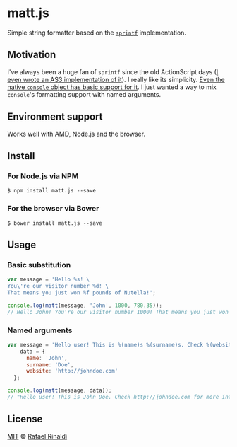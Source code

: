 # matt.js

Simple string formatter based on the [`sprintf`](http://en.cppreference.com/w/c/io/fprintf) implementation.

## Motivation

I've always been a huge fan of `sprintf` since the old ActionScript days ([I even wrote an AS3 implementation of it](https://github.com/arthur-debert/printf-as3)). I really like its simplicity. [Even the native `console` object has basic support for it](https://developer.mozilla.org/en-US/docs/Web/API/console?redirectlocale=en-US&redirectslug=DOM%2Fconsole#Using_string_substitutions).
I just wanted a way to mix `console`'s formatting support with named arguments.

## Environment support

Works well with AMD, Node.js and the browser.

## Install

### For Node.js via NPM

`$ npm install matt.js --save`

### For the browser via Bower

`$ bower install matt.js --save`

## Usage

### Basic substitution

```js
var message = 'Hello %s! \
You\'re our visitor number %d! \
That means you just won %f pounds of Nutella!';

console.log(matt(message, 'John', 1000, 780.35));
// Hello John! You're our visitor number 1000! That means you just won 780.35 pounds of Nutella! 
```

### Named arguments

```js
var message = 'Hello user! This is %(name)s %(surname)s. Check %(website)s for more info.',
    data = {
      name: 'John',
      surname: 'Doe',
      website: 'http://johndoe.com'
  };

console.log(matt(message, data));
// "Hello user! This is John Doe. Check http://johndoe.com for more info."
```

## License

[MIT](http://opensource.org/licenses/MIT) © [Rafael Rinaldi](http://rinaldi.io)
